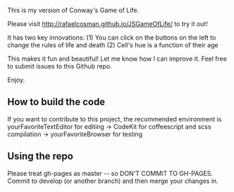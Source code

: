 This is my version of Conway's Game of Life.

Please visit http://rafaelcosman.github.io/JSGameOfLife/ to try it out!

It has two key innovations:
(1) You can click on the buttons on the left to change the rules of life and death
(2) Cell's hue is a function of their age

This makes it fun and beautiful! Let me know how I can improve it. Feel free to submit issues to this Github repo.

Enjoy.

How to build the code
----
If you want to contribute to this project, the recommended environment is
yourFavoriteTextEditor for editing -> CodeKit for coffeescript and scss compilation -> yourFavoriteBrowser for testing

Using the repo
----
Please treat gh-pages as master -- so DON'T COMMIT TO GH-PAGES. Commit to develop (or another branch) and then merge your changes in.
